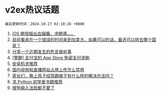 # v2ex热议话题

`最后更新时间：2024-10-27 02:10:26 +0800`

1. [iOS 開發腦出血偏癱，求開導。。。](https://www.v2ex.com/t/1083851)
1. [目前看来在一个错误的时间来到加拿大，如果可以的话，备选可以转去哪个国家？](https://www.v2ex.com/t/1083809)
1. [分享一个近期发生的危言耸听事](https://www.v2ex.com/t/1083781)
1. [[警醒] 支付宝的 App Store 免密支付盗刷](https://www.v2ex.com/t/1083796)
1. [安卓机求推荐](https://www.v2ex.com/t/1083847)
1. [国内视频和直播网站占用上传怎么禁用](https://www.v2ex.com/t/1083778)
1. [家长们，晚上孩子经常踢被子有什么样的解决办法吗？](https://www.v2ex.com/t/1083815)
1. [求 Python 初学者书籍推荐](https://www.v2ex.com/t/1083754)
1. [搜狗输入法脸都不要了](https://www.v2ex.com/t/1083917)


